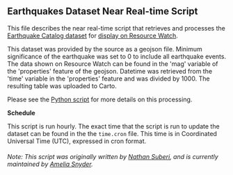 ## Earthquakes Dataset Near Real-time Script
This file describes the near real-time script that retrieves and processes the [Earthquake Catalog dataset](https://earthquake.usgs.gov/earthquakes/) for [display on Resource Watch](https://resourcewatch.org/data/explore/dis001nrt-Significant-Earthquakes-over-the-past-30-Days).

This dataset was provided by the source as a geojson file. Minimum significance of the earthquake was set to 0 to include all earthquake events. The data shown on Resource Watch can be found in the 'mag' variable of the 'properties' feature of the geojson. Datetime was retrieved from the 'time' variable in the 'properties' feature and was divided by 1000. The resulting table was uploaded to Carto.

Please see the [Python script](https://github.com/resource-watch/nrt-scripts/blob/master/dis_001_significant_earthquakes/contents/src/__init__.py) for more details on this processing.

**Schedule**

This script is run hourly. The exact time that the script is run to update the dataset can be found in the the `time.cron` file. This time is in Coordinated Universal Time (UTC), expressed in cron format.

###### Note: This script was originally written by [Nathan Suberi](mailto:nathan.suberi@wri.org), and is currently maintained by [Amelia Snyder](https://www.wri.org/profile/amelia-snyder).
